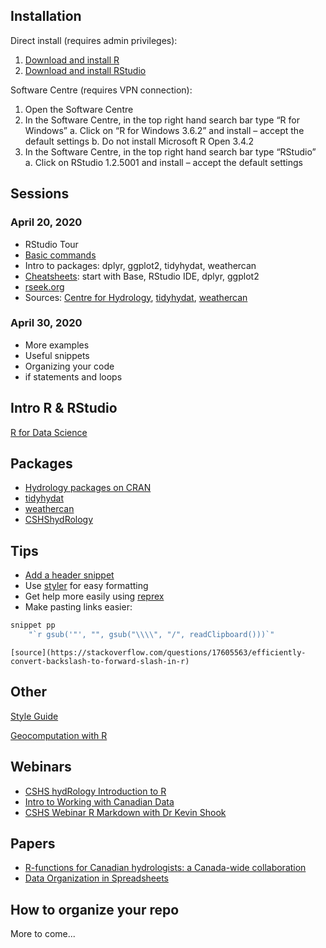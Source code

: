 ## Installation

Direct install (requires admin privileges):
1.	[Download and install R](https://cran.rstudio.com/)
2.	[Download and install RStudio](https://rstudio.com/products/rstudio/download/#download)

Software Centre (requires VPN connection):
1.	Open the Software Centre 
2.	In the Software Centre, in the top right hand search bar type “R for Windows”
    a.	Click on “R for Windows 3.6.2” and install – accept the default settings
    b.	Do not install Microsoft R Open 3.4.2
3.	In the Software Centre, in the top right hand search bar type “RStudio”
    a.	Click on RStudio 1.2.5001 and install – accept the default settings

## Sessions

### April 20, 2020
- RStudio Tour
- [Basic commands](https://github.com/CentreForHydrology/Introduction_to_R)
- Intro to packages: dplyr, ggplot2, tidyhydat, weathercan
- [Cheatsheets](https://rstudio.com/resources/cheatsheets/): start with Base, RStudio IDE, dplyr, ggplot2
- [rseek.org](https://rseek.org/)
- Sources: [Centre for Hydrology](https://github.com/CentreForHydrology), [tidyhydat](https://github.com/ropensci/tidyhydat), [weathercan](https://github.com/rchlumsk/tRaining)

### April 30, 2020
- More examples
- Useful snippets
- Organizing your code
- if statements and loops

## Intro R & RStudio
[R for Data Science](https://r4ds.had.co.nz/)

## Packages

- [Hydrology packages on CRAN](https://cran.r-project.org/web/views/Hydrology.html)
- [tidyhydat](https://docs.ropensci.org/tidyhydat/)
- [weathercan](https://docs.ropensci.org/weathercan/)
- [CSHShydRology](https://github.com/CSHS-CWRA/CSHShydRology)

## Tips
- [Add a header snippet](http://timfarewell.co.uk/my-r-script-header-template/)
- Use [styler](https://styler.r-lib.org/) for easy formatting
- Get help more easily using [reprex](https://www.tidyverse.org/help/)
- Make pasting links easier: 

```r
snippet pp
    "`r gsub('"', "", gsub("\\\\", "/", readClipboard()))`"
```
    [source](https://stackoverflow.com/questions/17605563/efficiently-convert-backslash-to-forward-slash-in-r)

## Other

[Style Guide](https://style.tidyverse.org/)

[Geocomputation with R](https://geocompr.robinlovelace.net/)

## Webinars
- [CSHS hydRology Introduction to R](https://www.youtube.com/watch?reload=9&v=obXb9MAlZ-M)
- [Intro to Working with Canadian Data](https://www.youtube.com/watch?v=56mrlRvTmao)
- [CSHS Webinar R Markdown with Dr Kevin Shook](https://www.youtube.com/watch?v=TH3oDhRrEy0)

## Papers

- [R-functions for Canadian hydrologists: a Canada-wide collaboration](https://www.usask.ca/hydrology/papers/Anderson_et_al_2019.pdf)
- [Data Organization in Spreadsheets](https://www.tandfonline.com/doi/full/10.1080/00031305.2017.1375989)

## How to organize your repo
More to come...




